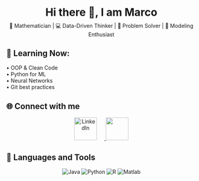<h1 align="center" style="margin-bottom: 0.3em;">Hi there 👋, I am Marco</h1>

<p align="center" style="font-size:14px; margin-top: 0.5em;">
  🧠 Mathematician | 💻 Data-Driven Thinker | 🎯 Problem Solver | 🚀 Modeling Enthusiast
</p>

## 🌱 Learning Now:
• OOP & Clean Code  
• Python for ML  
• Neural Networks  
• Git best practices  

## 🌐 Connect with me

<p align="center">
  <a href="https://www.linkedin.com/in/marcoschipani99/" target="_blank">
    <img src="https://cdn.jsdelivr.net/gh/devicons/devicon/icons/linkedin/linkedin-original.svg" alt="LinkedIn" height="60" style="margin-right: 20px;" />
  </a>
  <a href="https://leetcode.com/u/jLRvHjTPfO/" target="_blank">
  <img src="https://i.imgur.com/uMYdh3M.png"LeetCode" height="60" />
</a>


</p>

## 🧰 Languages and Tools

<p align="center">
  <img src="https://img.shields.io/badge/Java-ED8B00?style=for-the-badge&logo=java&logoColor=white" alt="Java" />
  <img src="https://img.shields.io/badge/Python-3776AB?style=for-the-badge&logo=python&logoColor=white" alt="Python" />
  <img src="https://img.shields.io/badge/R-276DC3?style=for-the-badge&logo=r&logoColor=white" alt="R" />
  <img src="https://img.shields.io/badge/Matlab-0076A8?style=for-the-badge&logo=mathworks&logoColor=white" alt="Matlab" />
</p>


